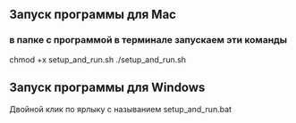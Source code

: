 ## Запуск программы для Mac 
### в папке с программой в терминале запускаем эти команды
chmod +x setup_and_run.sh
./setup_and_run.sh
## Запуск программы для Windows
Двойной клик по ярлыку с называнием setup_and_run.bat